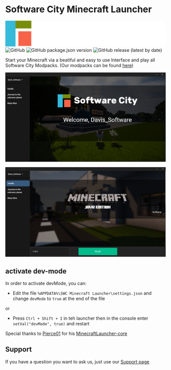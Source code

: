 # Software City Minecraft Launcher
![logo](static/images/textlogo.png)
![GitHub](https://img.shields.io/github/license/Software-City/swc_mclauncher?style=flat-square)
![GitHub package.json version](https://img.shields.io/github/package-json/v/Software-City/swc_mclauncher?style=flat-square)
![GitHub release (latest by date)](https://img.shields.io/github/v/release/Software-City/swc_mclauncher?style=flat-square)

Start your Minecraft via a beatiful and easy to use Interface and play all Software City Modpacks.
(Our modpacks can be found [here](https://projects.software-city.org/resources/minecraft/modded/modpacks))

![pic1](_gitresources/preview1.png)

![pic1](_gitresources/preview2.png)

## activate dev-mode

In order to activate devMode, you can:

- Edit the file `%APPDATA%\SWC Minecraft Launcher\settings.json` and
  change `devMode` to `true` at the end of the file
  
or  

- Press `Ctrl + Shift + I` in teh launcher then in the console enter `setVal("devMode", true)` and restart

Special thanks to [Pierce01](https://github.com/Pierce01) for his
[MinecraftLauncher-core](https://github.com/Pierce01/MinecraftLauncher-core)

## Support
If you have a question you want to ask us, just use our [Support page](https://software-city.org/support) 
